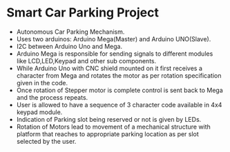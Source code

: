 # Smart Car Parking Project
* Autonomous Car Parking Mechanism.
* Uses two arduinos: Arduino Mega(Master) and Arduino UNO(Slave).
* I2C between Arduino Uno and Mega.
* Arduino Mega is responsible for sending signals to different modules like LCD,LED,Keypad and other sub components.
* While Arduino Uno with CNC shield mounted on it first receives a character from Mega and rotates the motor as per rotation specification   given in the code.
* Once rotation of Stepper motor is complete control is sent back to Mega and the process repeats.
* User is allowed to have a sequence of 3 character code available in 4x4 keypad module.
* Indication of Parking slot being reserved or not is given by LEDs.
* Rotation of Motors lead to movement of a mechanical structure with platform that reaches to appropriate parking location as per slot       selected by the user.

